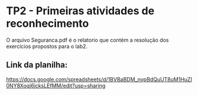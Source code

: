 # TP2 - Primeiras atividades de reconhecimento

O arquivo Seguranca.pdf é o relatorio que contém a resolução dos exercícios propostos para o lab2.


## Link da planilha:

https://docs.google.com/spreadsheets/d/1BVBaBDM_nvpBdQuUT8uM1HuZI0NY8Xoqj6jcksLEfMM/edit?usp=sharing
